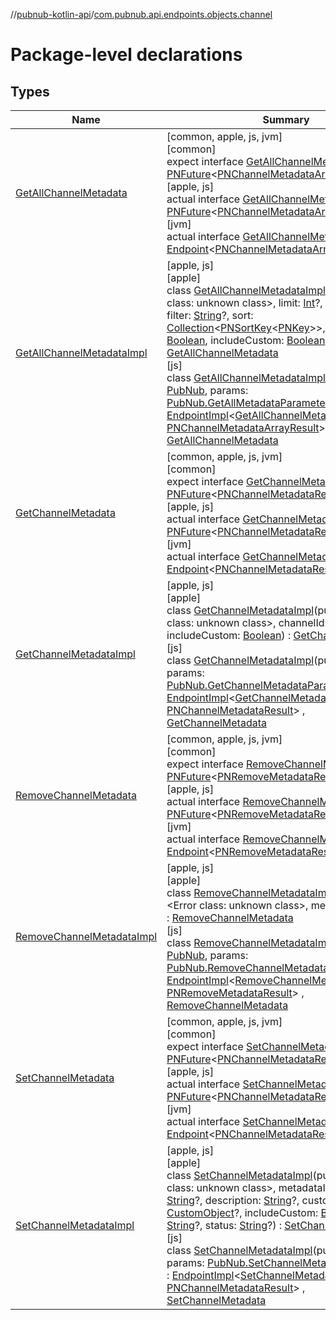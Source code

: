 //[pubnub-kotlin-api](../../index.md)/[com.pubnub.api.endpoints.objects.channel](index.md)

# Package-level declarations

## Types

| Name | Summary |
|---|---|
| [GetAllChannelMetadata](-get-all-channel-metadata/index.md) | [common, apple, js, jvm]<br>[common]<br>expect interface [GetAllChannelMetadata](-get-all-channel-metadata/index.md) : [PNFuture](../../../../pubnub-kotlin/pubnub-kotlin-core-api/pubnub-kotlin-core-api/com.pubnub.kmp/-p-n-future/index.md)&lt;[PNChannelMetadataArrayResult](../com.pubnub.api.models.consumer.objects.channel/-p-n-channel-metadata-array-result/index.md)&gt; <br>[apple, js]<br>actual interface [GetAllChannelMetadata](-get-all-channel-metadata/index.md) : [PNFuture](../../../../pubnub-kotlin/pubnub-kotlin-core-api/pubnub-kotlin-core-api/com.pubnub.kmp/-p-n-future/index.md)&lt;[PNChannelMetadataArrayResult](../com.pubnub.api.models.consumer.objects.channel/-p-n-channel-metadata-array-result/index.md)&gt; <br>[jvm]<br>actual interface [GetAllChannelMetadata](-get-all-channel-metadata/index.md) : [Endpoint](../../../../pubnub-kotlin/pubnub-kotlin-core-api/pubnub-kotlin-core-api/com.pubnub.api/-endpoint/index.md)&lt;[PNChannelMetadataArrayResult](../../../../pubnub-kotlin/pubnub-kotlin-api/pubnub-kotlin-api/com.pubnub.api.models.consumer.objects.channel/-p-n-channel-metadata-array-result/index.md)&gt; |
| [GetAllChannelMetadataImpl](../../../../pubnub-kotlin/pubnub-kotlin-api/pubnub-kotlin-api/com.pubnub.api.endpoints.objects.channel/[js]-get-all-channel-metadata-impl/index.md) | [apple, js]<br>[apple]<br>class [GetAllChannelMetadataImpl]([apple]-get-all-channel-metadata-impl/index.md)(pubnub: <!---  GfmCommand {"@class":"org.jetbrains.dokka.gfm.ResolveLinkGfmCommand","dri":{"packageName":"","classNames":"<Error class: unknown class>","callable":null,"target":{"@class":"org.jetbrains.dokka.links.PointingToDeclaration"},"extra":null}} --->&lt;Error class: unknown class&gt;<!--- --->, limit: [Int](https://kotlinlang.org/api/latest/jvm/stdlib/kotlin/-int/index.html)?, page: [PNPage](../../../../pubnub-kotlin/pubnub-kotlin-core-api/pubnub-kotlin-core-api/com.pubnub.api.models.consumer.objects/-p-n-page/index.md)?, filter: [String](https://kotlinlang.org/api/latest/jvm/stdlib/kotlin/-string/index.html)?, sort: [Collection](https://kotlinlang.org/api/latest/jvm/stdlib/kotlin.collections/-collection/index.html)&lt;[PNSortKey](../com.pubnub.api.models.consumer.objects/-p-n-sort-key/index.md)&lt;[PNKey](../com.pubnub.api.models.consumer.objects/-p-n-key/index.md)&gt;&gt;, includeCount: [Boolean](https://kotlinlang.org/api/latest/jvm/stdlib/kotlin/-boolean/index.html), includeCustom: [Boolean](https://kotlinlang.org/api/latest/jvm/stdlib/kotlin/-boolean/index.html)) : [GetAllChannelMetadata](-get-all-channel-metadata/index.md)<br>[js]<br>class [GetAllChannelMetadataImpl]([js]-get-all-channel-metadata-impl/index.md)(pubnub: [PubNub](../[root]/-pub-nub/index.md), params: [PubNub.GetAllMetadataParameters](../[root]/-pub-nub/-get-all-metadata-parameters/index.md)) : [EndpointImpl](../com.pubnub.api/-endpoint-impl/index.md)&lt;[GetAllChannelMetadataResponse](../[root]/-get-all-channel-metadata-response/index.md), [PNChannelMetadataArrayResult](../com.pubnub.api.models.consumer.objects.channel/-p-n-channel-metadata-array-result/index.md)&gt; , [GetAllChannelMetadata](-get-all-channel-metadata/index.md) |
| [GetChannelMetadata](-get-channel-metadata/index.md) | [common, apple, js, jvm]<br>[common]<br>expect interface [GetChannelMetadata](-get-channel-metadata/index.md) : [PNFuture](../../../../pubnub-kotlin/pubnub-kotlin-core-api/pubnub-kotlin-core-api/com.pubnub.kmp/-p-n-future/index.md)&lt;[PNChannelMetadataResult](../com.pubnub.api.models.consumer.objects.channel/-p-n-channel-metadata-result/index.md)&gt; <br>[apple, js]<br>actual interface [GetChannelMetadata](-get-channel-metadata/index.md) : [PNFuture](../../../../pubnub-kotlin/pubnub-kotlin-core-api/pubnub-kotlin-core-api/com.pubnub.kmp/-p-n-future/index.md)&lt;[PNChannelMetadataResult](../com.pubnub.api.models.consumer.objects.channel/-p-n-channel-metadata-result/index.md)&gt; <br>[jvm]<br>actual interface [GetChannelMetadata](-get-channel-metadata/index.md) : [Endpoint](../../../../pubnub-kotlin/pubnub-kotlin-core-api/pubnub-kotlin-core-api/com.pubnub.api/-endpoint/index.md)&lt;[PNChannelMetadataResult](../../../../pubnub-kotlin/pubnub-kotlin-api/pubnub-kotlin-api/com.pubnub.api.models.consumer.objects.channel/-p-n-channel-metadata-result/index.md)&gt; |
| [GetChannelMetadataImpl](../../../../pubnub-kotlin/pubnub-kotlin-api/pubnub-kotlin-api/com.pubnub.api.endpoints.objects.channel/[js]-get-channel-metadata-impl/index.md) | [apple, js]<br>[apple]<br>class [GetChannelMetadataImpl]([apple]-get-channel-metadata-impl/index.md)(pubnub: <!---  GfmCommand {"@class":"org.jetbrains.dokka.gfm.ResolveLinkGfmCommand","dri":{"packageName":"","classNames":"<Error class: unknown class>","callable":null,"target":{"@class":"org.jetbrains.dokka.links.PointingToDeclaration"},"extra":null}} --->&lt;Error class: unknown class&gt;<!--- --->, channelId: [String](https://kotlinlang.org/api/latest/jvm/stdlib/kotlin/-string/index.html), includeCustom: [Boolean](https://kotlinlang.org/api/latest/jvm/stdlib/kotlin/-boolean/index.html)) : [GetChannelMetadata](-get-channel-metadata/index.md)<br>[js]<br>class [GetChannelMetadataImpl]([js]-get-channel-metadata-impl/index.md)(pubnub: [PubNub](../[root]/-pub-nub/index.md), params: [PubNub.GetChannelMetadataParameters](../[root]/-pub-nub/-get-channel-metadata-parameters/index.md)) : [EndpointImpl](../com.pubnub.api/-endpoint-impl/index.md)&lt;[GetChannelMetadataResponse](../[root]/-get-channel-metadata-response/index.md), [PNChannelMetadataResult](../com.pubnub.api.models.consumer.objects.channel/-p-n-channel-metadata-result/index.md)&gt; , [GetChannelMetadata](-get-channel-metadata/index.md) |
| [RemoveChannelMetadata](-remove-channel-metadata/index.md) | [common, apple, js, jvm]<br>[common]<br>expect interface [RemoveChannelMetadata](-remove-channel-metadata/index.md) : [PNFuture](../../../../pubnub-kotlin/pubnub-kotlin-core-api/pubnub-kotlin-core-api/com.pubnub.kmp/-p-n-future/index.md)&lt;[PNRemoveMetadataResult](../com.pubnub.api.models.consumer.objects/-p-n-remove-metadata-result/index.md)&gt; <br>[apple, js]<br>actual interface [RemoveChannelMetadata](-remove-channel-metadata/index.md) : [PNFuture](../../../../pubnub-kotlin/pubnub-kotlin-core-api/pubnub-kotlin-core-api/com.pubnub.kmp/-p-n-future/index.md)&lt;[PNRemoveMetadataResult](../com.pubnub.api.models.consumer.objects/-p-n-remove-metadata-result/index.md)&gt; <br>[jvm]<br>actual interface [RemoveChannelMetadata](-remove-channel-metadata/index.md) : [Endpoint](../../../../pubnub-kotlin/pubnub-kotlin-core-api/pubnub-kotlin-core-api/com.pubnub.api/-endpoint/index.md)&lt;[PNRemoveMetadataResult](../../../../pubnub-kotlin/pubnub-kotlin-api/pubnub-kotlin-api/com.pubnub.api.models.consumer.objects/-p-n-remove-metadata-result/index.md)&gt; |
| [RemoveChannelMetadataImpl](../../../../pubnub-kotlin/pubnub-kotlin-api/pubnub-kotlin-api/com.pubnub.api.endpoints.objects.channel/[js]-remove-channel-metadata-impl/index.md) | [apple, js]<br>[apple]<br>class [RemoveChannelMetadataImpl]([apple]-remove-channel-metadata-impl/index.md)(pubnub: <!---  GfmCommand {"@class":"org.jetbrains.dokka.gfm.ResolveLinkGfmCommand","dri":{"packageName":"","classNames":"<Error class: unknown class>","callable":null,"target":{"@class":"org.jetbrains.dokka.links.PointingToDeclaration"},"extra":null}} --->&lt;Error class: unknown class&gt;<!--- --->, metadataId: [String](https://kotlinlang.org/api/latest/jvm/stdlib/kotlin/-string/index.html)) : [RemoveChannelMetadata](-remove-channel-metadata/index.md)<br>[js]<br>class [RemoveChannelMetadataImpl]([js]-remove-channel-metadata-impl/index.md)(pubnub: [PubNub](../[root]/-pub-nub/index.md), params: [PubNub.RemoveChannelMetadataParameters](../[root]/-pub-nub/-remove-channel-metadata-parameters/index.md)) : [EndpointImpl](../com.pubnub.api/-endpoint-impl/index.md)&lt;[RemoveChannelMetadataResponse](../[root]/-remove-channel-metadata-response/index.md), [PNRemoveMetadataResult](../com.pubnub.api.models.consumer.objects/-p-n-remove-metadata-result/index.md)&gt; , [RemoveChannelMetadata](-remove-channel-metadata/index.md) |
| [SetChannelMetadata](-set-channel-metadata/index.md) | [common, apple, js, jvm]<br>[common]<br>expect interface [SetChannelMetadata](-set-channel-metadata/index.md) : [PNFuture](../../../../pubnub-kotlin/pubnub-kotlin-core-api/pubnub-kotlin-core-api/com.pubnub.kmp/-p-n-future/index.md)&lt;[PNChannelMetadataResult](../com.pubnub.api.models.consumer.objects.channel/-p-n-channel-metadata-result/index.md)&gt; <br>[apple, js]<br>actual interface [SetChannelMetadata](-set-channel-metadata/index.md) : [PNFuture](../../../../pubnub-kotlin/pubnub-kotlin-core-api/pubnub-kotlin-core-api/com.pubnub.kmp/-p-n-future/index.md)&lt;[PNChannelMetadataResult](../com.pubnub.api.models.consumer.objects.channel/-p-n-channel-metadata-result/index.md)&gt; <br>[jvm]<br>actual interface [SetChannelMetadata](-set-channel-metadata/index.md) : [Endpoint](../../../../pubnub-kotlin/pubnub-kotlin-core-api/pubnub-kotlin-core-api/com.pubnub.api/-endpoint/index.md)&lt;[PNChannelMetadataResult](../../../../pubnub-kotlin/pubnub-kotlin-api/pubnub-kotlin-api/com.pubnub.api.models.consumer.objects.channel/-p-n-channel-metadata-result/index.md)&gt; |
| [SetChannelMetadataImpl](../../../../pubnub-kotlin/pubnub-kotlin-api/pubnub-kotlin-api/com.pubnub.api.endpoints.objects.channel/[js]-set-channel-metadata-impl/index.md) | [apple, js]<br>[apple]<br>class [SetChannelMetadataImpl]([apple]-set-channel-metadata-impl/index.md)(pubnub: <!---  GfmCommand {"@class":"org.jetbrains.dokka.gfm.ResolveLinkGfmCommand","dri":{"packageName":"","classNames":"<Error class: unknown class>","callable":null,"target":{"@class":"org.jetbrains.dokka.links.PointingToDeclaration"},"extra":null}} --->&lt;Error class: unknown class&gt;<!--- --->, metadataId: [String](https://kotlinlang.org/api/latest/jvm/stdlib/kotlin/-string/index.html), name: [String](https://kotlinlang.org/api/latest/jvm/stdlib/kotlin/-string/index.html)?, description: [String](https://kotlinlang.org/api/latest/jvm/stdlib/kotlin/-string/index.html)?, custom: [CustomObject](../com.pubnub.kmp/-custom-object/index.md)?, includeCustom: [Boolean](https://kotlinlang.org/api/latest/jvm/stdlib/kotlin/-boolean/index.html), type: [String](https://kotlinlang.org/api/latest/jvm/stdlib/kotlin/-string/index.html)?, status: [String](https://kotlinlang.org/api/latest/jvm/stdlib/kotlin/-string/index.html)?) : [SetChannelMetadata](-set-channel-metadata/index.md)<br>[js]<br>class [SetChannelMetadataImpl]([js]-set-channel-metadata-impl/index.md)(pubnub: [PubNub](../[root]/-pub-nub/index.md), params: [PubNub.SetChannelMetadataParameters](../[root]/-pub-nub/-set-channel-metadata-parameters/index.md)) : [EndpointImpl](../com.pubnub.api/-endpoint-impl/index.md)&lt;[SetChannelMetadataResponse](../[root]/-set-channel-metadata-response/index.md), [PNChannelMetadataResult](../com.pubnub.api.models.consumer.objects.channel/-p-n-channel-metadata-result/index.md)&gt; , [SetChannelMetadata](-set-channel-metadata/index.md) |
